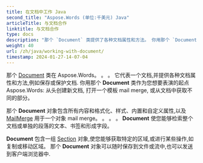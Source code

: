 ```yaml
---
title: 在文档中工作 Java
second_title: "Aspose.Words (单位:千美元) Java"
articleTitle: 与文档合作
linktitle: 与文档合作
type: docs
description: "那个 `Document` 类提供了各种文档属性和方法。 你用那个 `Document` 类作为您想要表演的起点 Aspose.Words (单位:千美元) Java。 。 。 。 那个 `Document` 对象可以保存到文件或流中,也可以发送到浏览器中。"
weight: 40
url: /zh/java/working-with-document/
timestamp: 2024-01-27-14-07-04
---
```


那个 [Document](https://reference.aspose.com/words/java/com.aspose.words/document/) 类在 Aspose.Words。 。 。 它代表一个文档,并提供各种文档属性和方法,例如保存或保护文档. 你用那个 **Document** 类作为您想要表演的起点 Aspose.Words: 从头创建新文档, 打开一个模板 mail merge, 或从文档中获取不同的部分。

那个 **Document** 对象包含所有内容和格式化、样式、内置和自定义属性,以及 [MailMerge](https://reference.aspose.com/words/java/com.aspose.words/mailmerge/) 用于一个对象 mail merge。 。 。 。 **Document** 使您能够检索整个文档或单独的段落的文本、书签和形成字段。

**Document** 包含一组 [Section](https://reference.aspose.com/words/java/com.aspose.words/section/) 对象,使您能够获取特定的区域,或进行某些操作,如复制或移动区域。 那个 **Document** 对象可以随时保存到文件或流中,也可以发送到客户端浏览器中.
